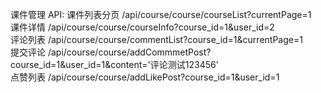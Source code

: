 课件管理
API:
课件列表分页  /api/course/course/courseList?currentPage=1  
课件详情  /api/course/course/courseInfo?course_id=1&user_id=2  
评论列表  /api/course/course/commentList?course_id=1&currentPage=1  
提交评论  /api/course/course/addCommmetPost?course_id=1&user_id=1&content='评论测试123456'  
点赞列表  /api/course/course/addLikePost?course_id=1&user_id=1  
